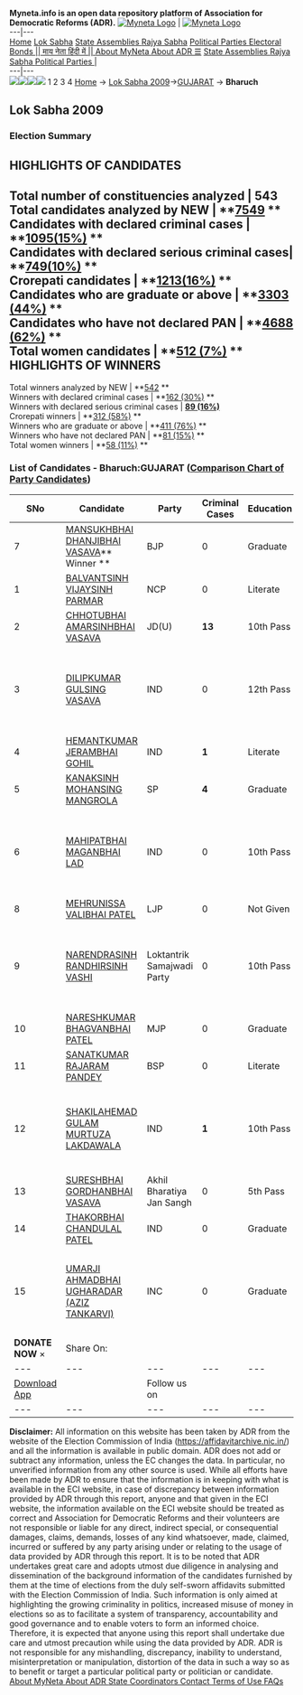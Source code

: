 **Myneta.info is an open data repository platform of Association for Democratic Reforms (ADR).**
[![Myneta Logo](https://www.myneta.info/lib/img/myneta-logo.png)](https://www.myneta.info/) | [![Myneta Logo](https://www.myneta.info/lib/img/adr-logo.png)](https://adrindia.org)  
---|---  
[Home](https://www.myneta.info/) [Lok Sabha](https://www.myneta.info/#ls "Lok Sabha") [ State Assemblies ](https://www.myneta.info/#sa "State Assemblies") [Rajya Sabha](https://www.myneta.info/#rs "Rajya Sabha") [Political Parties ](https://www.myneta.info/party "Political Parties") [ Electoral Bonds ](https://www.myneta.info/electoral_bonds "Electoral Bonds") [ || माय नेता हिंदी में || ](https://translate.google.co.in/translate?prev=hp&hl=en&js=y&u=www.myneta.info&sl=en&tl=hi&history_state0=) [ About MyNeta ](https://adrindia.org/content/about-myneta) [ About ADR ](https://adrindia.org/about-adr/who-we-are) [☰](javascript:void\(0\))
[ State Assemblies ](https://www.myneta.info/#sa "State Assemblies") [ Rajya Sabha ](https://www.myneta.info/#rs "Rajya Sabha") [ Political Parties ](https://www.myneta.info/party "Political Parties")
|   
---|---  
![](https://www.myneta.info/lib/img/banner/banner-1.png)![](https://www.myneta.info/lib/img/banner/banner-2.png)![](https://www.myneta.info/lib/img/banner/banner-3.png)![](https://www.myneta.info/lib/img/banner/banner-4.png)
1  2  3  4 
[Home](https://www.myneta.info/) → [Lok Sabha 2009](https://www.myneta.info/ls2009/)→[GUJARAT](https://www.myneta.info/ls2009/index.php?action=show_constituencies&state_id=6) → **Bharuch**
### 
## Lok Sabha 2009
###  Election Summary 
HIGHLIGHTS OF CANDIDATES  
---  
Total number of constituencies analyzed |  543   
Total candidates analyzed by NEW | **[7549](https://www.myneta.info/ls2009/index.php?action=summary&subAction=candidates_analyzed&sort=candidate#summary) **  
Candidates with declared criminal cases | **[1095(15%)](https://www.myneta.info/ls2009/index.php?action=summary&subAction=crime&sort=candidate#summary) **  
Candidates with declared serious criminal cases| **[749(10%)](https://www.myneta.info/ls2009/index.php?action=summary&subAction=serious_crime&sort=candidate#summary) **  
Crorepati candidates | **[1213(16%)](https://www.myneta.info/ls2009/index.php?action=summary&subAction=crorepati&sort=candidate#summary) **  
Candidates who are graduate or above | **[3303 (44%)](https://www.myneta.info/ls2009/index.php?action=summary&subAction=education&sort=candidate#summary) **  
Candidates who have not declared PAN | **[4688 (62%)](https://www.myneta.info/ls2009/index.php?action=summary&subAction=without_pan&sort=candidate#summary) **  
Total women candidates | **[512 (7%)](https://www.myneta.info/ls2009/index.php?action=summary&subAction=women_candidate&sort=candidate#summary) **  
HIGHLIGHTS OF WINNERS  
---  
Total winners analyzed by NEW | **[542](https://www.myneta.info/ls2009/index.php?action=summary&subAction=winner_analyzed&sort=candidate#summary) **  
Winners with declared criminal cases | **[162 (30%)](https://www.myneta.info/ls2009/index.php?action=summary&subAction=winner_crime&sort=candidate#summary) **  
Winners with declared serious criminal cases | **[89 (16%)](https://www.myneta.info/ls2009/index.php?action=summary&subAction=winner_serious_crime&sort=candidate#summary)**  
Crorepati winners | **[312 (58%)](https://www.myneta.info/ls2009/index.php?action=summary&subAction=winner_crorepati&sort=candidate#summary) **  
Winners who are graduate or above | **[411 (76%)](https://www.myneta.info/ls2009/index.php?action=summary&subAction=winner_education&sort=candidate#summary) **  
Winners who have not declared PAN | **[81 (15%)](https://www.myneta.info/ls2009/index.php?action=summary&subAction=winner_without_pan&sort=candidate#summary) **  
Total women winners | **[58 (11%)](https://www.myneta.info/ls2009/index.php?action=summary&subAction=winner_women&sort=candidate#summary) **  
### List of Candidates - Bharuch:GUJARAT ([Comparison Chart of Party Candidates](https://www.myneta.info/ls2009/comparisonchart.php?constituency_id=287))
SNo | Candidate| Party| Criminal Cases| Education| Age| Total Assets| Liabilities  
---|---|---|---|---|---|---|---  
7  | [MANSUKHBHAI DHANJIBHAI VASAVA](https://www.myneta.info/ls2009/candidate.php?candidate_id=2217)** Winner ** | BJP | 0 | Graduate| 52 | Rs 24,41,000 ~ 24 Lacs+ | Rs 8,33,462 ~ 8 Lacs+  
1  | [BALVANTSINH VIJAYSINH PARMAR](https://www.myneta.info/ls2009/candidate.php?candidate_id=4501) | NCP | 0 | Literate| 53 | Rs 1,14,17,000 ~ 1 Crore+ | Rs 8,53,000 ~ 8 Lacs+  
2  | [CHHOTUBHAI AMARSINHBHAI VASAVA](https://www.myneta.info/ls2009/candidate.php?candidate_id=4507) | JD(U) | **13** | 10th Pass| 62 | Rs 35,70,000 ~ 35 Lacs+ | Rs 0 ~   
3  | [DILIPKUMAR GULSING VASAVA](https://www.myneta.info/ls2009/candidate.php?candidate_id=2216) | IND | 0 | 12th Pass| 32 | ![](https://myneta.info/image_v2.php?myneta_folder=ls2009&candidate_id=2216&col=ta) | ![](https://myneta.info/image_v2.php?myneta_folder=ls2009&candidate_id=2216&col=lia)  
4  | [HEMANTKUMAR JERAMBHAI GOHIL](https://www.myneta.info/ls2009/candidate.php?candidate_id=4494) | IND | **1** | Literate| 31 | Rs 25,000 ~ 25 Thou+ | Rs 0 ~   
5  | [KANAKSINH MOHANSING MANGROLA](https://www.myneta.info/ls2009/candidate.php?candidate_id=4497) | SP | **4** | Graduate| 58 | Rs 3,67,25,000 ~ 3 Crore+ | Rs 0 ~   
6  | [MAHIPATBHAI MAGANBHAI LAD](https://www.myneta.info/ls2009/candidate.php?candidate_id=4495) | IND | 0 | 10th Pass| 53 | ![](https://myneta.info/image_v2.php?myneta_folder=ls2009&candidate_id=4495&col=ta) | ![](https://myneta.info/image_v2.php?myneta_folder=ls2009&candidate_id=4495&col=lia)  
8  | [MEHRUNISSA VALIBHAI PATEL](https://www.myneta.info/ls2009/candidate.php?candidate_id=2222) | LJP | 0 | Not Given| 40 | Rs 38,40,000 ~ 38 Lacs+ | Rs 0 ~   
9  | [NARENDRASINH RANDHIRSINH VASHI](https://www.myneta.info/ls2009/candidate.php?candidate_id=4499) | Loktantrik Samajwadi Party | 0 | 10th Pass| 37 | ![](https://myneta.info/image_v2.php?myneta_folder=ls2009&candidate_id=4499&col=ta) | ![](https://myneta.info/image_v2.php?myneta_folder=ls2009&candidate_id=4499&col=lia)  
10  | [NARESHKUMAR BHAGVANBHAI PATEL](https://www.myneta.info/ls2009/candidate.php?candidate_id=4502) | MJP | 0 | Graduate| 48 | Rs 2,81,73,444 ~ 2 Crore+ | Rs 1,37,588 ~ 1 Lacs+  
11  | [SANATKUMAR RAJARAM PANDEY](https://www.myneta.info/ls2009/candidate.php?candidate_id=4500) | BSP | 0 | Literate| 32 | Rs 15,57,799 ~ 15 Lacs+ | Rs 3,90,000 ~ 3 Lacs+  
12  | [SHAKILAHEMAD GULAM MURTUZA LAKDAWALA](https://www.myneta.info/ls2009/candidate.php?candidate_id=4496) | IND | **1** | 10th Pass| 43 | ![](https://myneta.info/image_v2.php?myneta_folder=ls2009&candidate_id=4496&col=ta) | ![](https://myneta.info/image_v2.php?myneta_folder=ls2009&candidate_id=4496&col=lia)  
13  | [SURESHBHAI GORDHANBHAI VASAVA](https://www.myneta.info/ls2009/candidate.php?candidate_id=2221) | Akhil Bharatiya Jan Sangh | 0 | 5th Pass| 40 | Rs 6,19,000 ~ 6 Lacs+ | Rs 0 ~   
14  | [THAKORBHAI CHANDULAL PATEL](https://www.myneta.info/ls2009/candidate.php?candidate_id=4504) | IND | 0 | Graduate| 58 | Rs 1,05,10,000 ~ 1 Crore+ | Rs 0 ~   
15  | [UMARJI AHMADBHAI UGHARADAR (AZIZ TANKARVI)](https://www.myneta.info/ls2009/candidate.php?candidate_id=2220) | INC | 0 | Graduate| 64 | ![](https://myneta.info/image_v2.php?myneta_folder=ls2009&candidate_id=2220&col=ta) | ![](https://myneta.info/image_v2.php?myneta_folder=ls2009&candidate_id=2220&col=lia)  
|  **DONATE NOW** × |  Share On:  | [](https://api.whatsapp.com/send?text=https%3A%2F%2Fmyneta.info%2Fpunjab2022%2Findex.php%3Faction%3Dshow_constituencies%26state_id%3D19) | [](https://www.facebook.com/sharer/sharer.php?u=https%3A%2F%2Fmyneta.info%2Fpunjab2022%2Findex.php%3Faction%3Dshow_constituencies%26state_id%3D19) | [](https://twitter.com/share?url=https%3A%2F%2Fmyneta.info%2Fpunjab2022%2Findex.php%3Faction%3Dshow_constituencies%26state_id%3D19)  
---|---|---|---|---  
| [ Download App ](https://play.google.com/store/apps/details?id=com.webrosoft.myneta1&pcampaignid=pcampaignidMKT-Other-global-all-co-prtnr-py-PartBadge-Mar2515-1) | [](https://play.google.com/store/apps/details?id=com.webrosoft.myneta1&pcampaignid=pcampaignidMKT-Other-global-all-co-prtnr-py-PartBadge-Mar2515-1) |  Follow us on  | [](https://www.facebook.com/adrindia.org/) | [](https://twitter.com/adrspeaks) | [](https://groups.google.com/g/national-election-watch?hl=en&pli=1) | [](https://www.instagram.com/adrspeaks/) | [](https://www.youtube.com/user/adrspeaks) | [](https://sharechat.com/profile/adrspeaks)  
---|---|---|---|---|---|---|---|---  
**Disclaimer:** All information on this website has been taken by ADR from the website of the Election Commission of India (https://affidavitarchive.nic.in/) and all the information is available in public domain. ADR does not add or subtract any information, unless the EC changes the data. In particular, no unverified information from any other source is used. While all efforts have been made by ADR to ensure that the information is in keeping with what is available in the ECI website, in case of discrepancy between information provided by ADR through this report, anyone and that given in the ECI website, the information available on the ECI website should be treated as correct and Association for Democratic Reforms and their volunteers are not responsible or liable for any direct, indirect special, or consequential damages, claims, demands, losses of any kind whatsoever, made, claimed, incurred or suffered by any party arising under or relating to the usage of data provided by ADR through this report. It is to be noted that ADR undertakes great care and adopts utmost due diligence in analysing and dissemination of the background information of the candidates furnished by them at the time of elections from the duly self-sworn affidavits submitted with the Election Commission of India. Such information is only aimed at highlighting the growing criminality in politics, increased misuse of money in elections so as to facilitate a system of transparency, accountability and good governance and to enable voters to form an informed choice. Therefore, it is expected that anyone using this report shall undertake due care and utmost precaution while using the data provided by ADR. ADR is not responsible for any mishandling, discrepancy, inability to understand, misinterpretation or manipulation, distortion of the data in such a way so as to benefit or target a particular political party or politician or candidate. 
[ About MyNeta ](https://adrindia.org/content/about-myneta) [ About ADR ](https://adrindia.org/about-adr/who-we-are) [ State Coordinators ](https://adrindia.org/about-adr/state-coordinators) [ Contact ](https://adrindia.org/contact-us) [ Terms of Use ](https://adrindia.org/content/adr-terms-use) [ FAQs ](https://adrindia.org/content/faqs)
